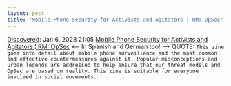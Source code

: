 ```yaml
---
layout: post
title: "Mobile Phone Security for Activists and Agitators | RM: OpSec"
---
```

[Discovered](http://rolandtanglao.com/2020/07/29/p1-blogthis-checkvist-list-links-to-blog/): Jan 6, 2023 21:05 [Mobile Phone Security for Activists and Agitators ¦ RM: OpSec](https://opsec.riotmedicine.net/downloads/) <-- In Spanish and German too! --> QUOTE: `This zine goes into detail about mobile phone surveillance and the most common and effective countermeasures against it. Popular misconceptions and urban legends are addressed to help ensure that our threat models and OpSec are based on reality. This zine is suitable for everyone involved in social movements. `
